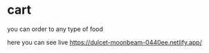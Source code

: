 # cart
you can order to any type of food

here you can see live https://dulcet-moonbeam-0440ee.netlify.app/
